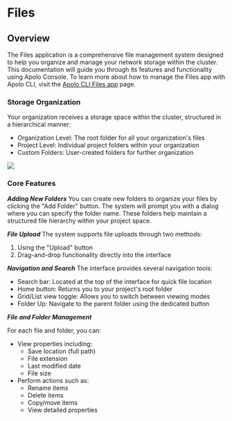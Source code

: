 # Files

## Overview

The Files application is a comprehensive file management system designed to help you organize and manage your network storage within the cluster. This documentation will guide you through its features and functionality using Apolo Console. To learn more about how to manage the Files app with Apolo CLI, visit the [Apolo CLI Files app](../../../cli/apps/files.md) page.

### **Storage Organization**

Your organization receives a storage space within the cluster, structured in a hierarchical manner:

* Organization Level: The root folder for all your organization's files
* Project Level: Individual project folders within your organization
* Custom Folders: User-created folders for further organization

![](../../../.gitbook/assets/console_screenshots/FilesAppStructure.png)

### **Core Features**

_**Adding New Folders**_ You can create new folders to organize your files by clicking the "Add Folder" button. The system will prompt you with a dialog where you can specify the folder name. These folders help maintain a structured file hierarchy within your project space.

_**File Upload**_ The system supports file uploads through two methods:

1. Using the "Upload" button
2. Drag-and-drop functionality directly into the interface

_**Navigation and Search**_ The interface provides several navigation tools:

* Search bar: Located at the top of the interface for quick file location
* Home button: Returns you to your project's root folder
* Grid/List view toggle: Allows you to switch between viewing modes
* Folder Up: Navigate to the parent folder using the dedicated button

_**File and Folder Management**_&#x20;

For each file and folder, you can:

* View properties including:
  * Save location (full path)
  * File extension
  * Last modified date
  * File size
* Perform actions such as:
  * Rename items
  * Delete items
  * Copy/move items
  * View detailed properties
